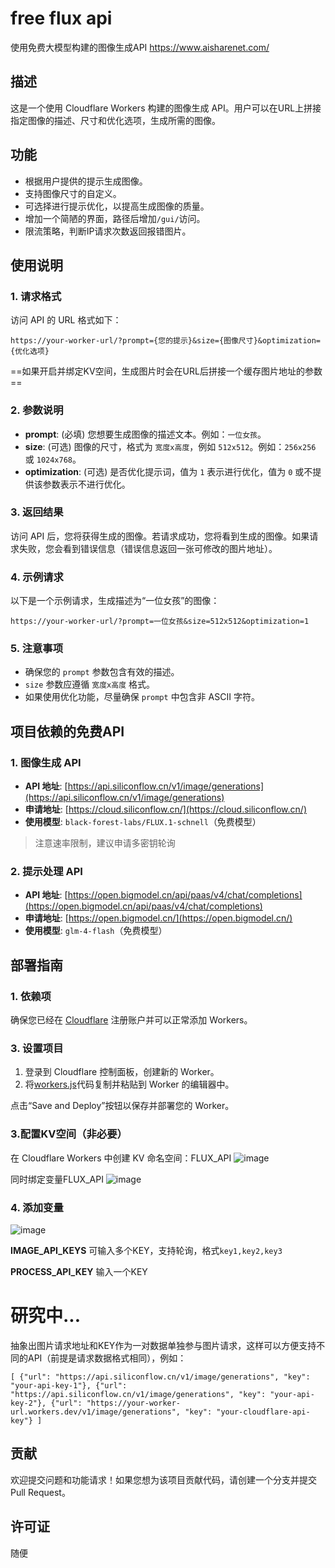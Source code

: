 # free flux api
使用免费大模型构建的图像生成API https://www.aisharenet.com/


## 描述
这是一个使用 Cloudflare Workers 构建的图像生成 API。用户可以在URL上拼接指定图像的描述、尺寸和优化选项，生成所需的图像。


## 功能
- 根据用户提供的提示生成图像。
- 支持图像尺寸的自定义。
- 可选择进行提示优化，以提高生成图像的质量。
- 增加一个简陋的界面，路径后增加`/gui/`访问。
- 限流策略，判断IP请求次数返回报错图片。

## 使用说明

### 1. 请求格式
访问 API 的 URL 格式如下：

```
https://your-worker-url/?prompt={您的提示}&size={图像尺寸}&optimization={优化选项}
```
==如果开启并绑定KV空间，生成图片时会在URL后拼接一个缓存图片地址的参数==


### 2. 参数说明
- **prompt**: (必填) 您想要生成图像的描述文本。例如：`一位女孩`。
- **size**: (可选) 图像的尺寸，格式为 `宽度x高度`，例如 `512x512`。例如：`256x256` 或 `1024x768`。
- **optimization**: (可选) 是否优化提示词，值为 `1` 表示进行优化，值为 `0` 或不提供该参数表示不进行优化。

### 3. 返回结果
访问 API 后，您将获得生成的图像。若请求成功，您将看到生成的图像。如果请求失败，您会看到错误信息（错误信息返回一张可修改的图片地址）。

### 4. 示例请求
以下是一个示例请求，生成描述为“一位女孩”的图像：

```
https://your-worker-url/?prompt=一位女孩&size=512x512&optimization=1
```

### 5. 注意事项
- 确保您的 `prompt` 参数包含有效的描述。
- `size` 参数应遵循 `宽度x高度` 格式。
- 如果使用优化功能，尽量确保 `prompt` 中包含非 ASCII 字符。

## 项目依赖的免费API

### 1. 图像生成 API
- **API 地址**: [https://api.siliconflow.cn/v1/image/generations](https://api.siliconflow.cn/v1/image/generations)
- **申请地址**: [https://cloud.siliconflow.cn/](https://cloud.siliconflow.cn/)
- **使用模型**: `black-forest-labs/FLUX.1-schnell`（免费模型）
> 注意速率限制，建议申请多密钥轮询

### 2. 提示处理 API
- **API 地址**: [https://open.bigmodel.cn/api/paas/v4/chat/completions](https://open.bigmodel.cn/api/paas/v4/chat/completions)
- **申请地址**: [https://open.bigmodel.cn/](https://open.bigmodel.cn/)
- **使用模型**: `glm-4-flash`（免费模型）

## 部署指南

### 1. 依赖项
确保您已经在 [Cloudflare](https://www.cloudflare.com/) 注册账户并可以正常添加 Workers。


### 3. 设置项目
1. 登录到 Cloudflare 控制面板，创建新的 Worker。
2. 将[workers.js](https://github.com/pptt121212/freefluxapi/blob/main/workers.js)代码复制并粘贴到 Worker 的编辑器中。

点击“Save and Deploy”按钮以保存并部署您的 Worker。


### 3.配置KV空间（非必要）
在 Cloudflare Workers 中创建 KV 命名空间：FLUX_API
![image](https://github.com/user-attachments/assets/1a8e6e5e-9954-4fb9-900b-7856f499cf16)


同时绑定变量FLUX_API
![image](https://github.com/user-attachments/assets/b0d029ac-af87-4078-9026-64f3e01e534e)


### 4. 添加变量

![image](https://github.com/user-attachments/assets/e163e0fa-0474-4917-b716-3e3c68742f7d)

**IMAGE_API_KEYS**
可输入多个KEY，支持轮询，格式`key1,key2,key3`

**PROCESS_API_KEY**
输入一个KEY


# 研究中...

抽象出图片请求地址和KEY作为一对数据单独参与图片请求，这样可以方便支持不同的API（前提是请求数据格式相同），例如：

`[
  {"url": "https://api.siliconflow.cn/v1/image/generations", "key": "your-api-key-1"},
  {"url": "https://api.siliconflow.cn/v1/image/generations", "key": "your-api-key-2"},
  {"url": "https://your-worker-url.workers.dev/v1/image/generations", "key": "your-cloudflare-api-key"}
]`


## 贡献
欢迎提交问题和功能请求！如果您想为该项目贡献代码，请创建一个分支并提交 Pull Request。

## 许可证
随便
